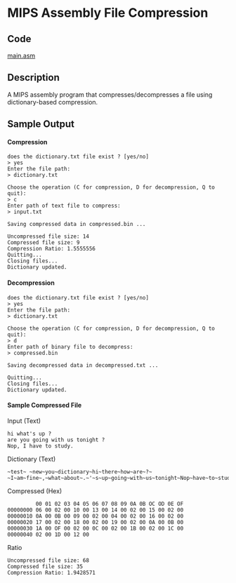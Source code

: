 # MIPS Assembly File Compression

## Code

[main.asm](./main.asm)

## Description

A MIPS assembly program that compresses/decompresses a file using dictionary-based compression.


## Sample Output

#### Compression

```
does the dictionary.txt file exist ? [yes/no]
> yes
Enter the file path: 
> dictionary.txt

Choose the operation (C for compression, D for decompression, Q to quit): 
> c
Enter path of text file to compress: 
> input.txt

Saving compressed data in compressed.bin ...

Uncompressed file size: 14
Compressed file size: 9
Compression Ratio: 1.5555556
Quitting...
Closing files...
Dictionary updated.

```

#### Decompression

```
does the dictionary.txt file exist ? [yes/no]
> yes
Enter the file path: 
> dictionary.txt

Choose the operation (C for compression, D for decompression, Q to quit): 
> d
Enter path of binary file to decompress: 
> compressed.bin

Saving decompressed data in decompressed.txt ...

Quitting...
Closing files...
Dictionary updated.
```


#### Sample Compressed File

Input (Text)
```
hi what's up ?
are you going with us tonight ?
Nop, I have to study.
```

Dictionary (Text)
```
~test~ ~new~you~dictionary~hi~there~how~are~?~
~I~am~fine~,~what~about~.~'~s~up~going~with~us~tonight~Nop~have~to~study
```

Compressed (Hex)
```hex
         00 01 02 03 04 05 06 07 08 09 0A 0B OC OD 0E OF
00000000 06 00 02 00 10 00 13 00 14 00 02 00 15 00 02 00
00000010 0A 00 0B 00 09 00 02 00 04 00 02 00 16 00 02 00
00000020 17 00 02 00 18 00 02 00 19 00 02 00 0A 00 0B 00
00000030 1A 00 OF 00 02 00 0C 00 02 00 1B 00 02 00 1C 00
00000040 02 00 1D 00 12 00
```

Ratio
```
Uncompressed file size: 68
Compressed file size: 35
Compression Ratio: 1.9428571
```
